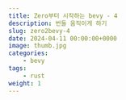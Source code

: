 ```yaml
---
title: Zero부터 시작하는 bevy - 4
description: 번들 움직이게 하기
slug: zero2bevy-4
date: 2024-04-11 00:00:00+0000
image: thumb.jpg
categories:
    - bevy
tags:
    - rust
weight: 1
---
```


